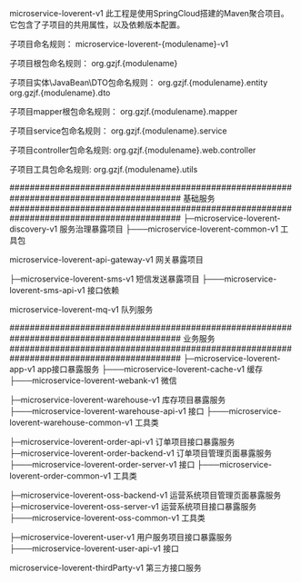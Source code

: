 microservice-loverent-v1
此工程是使用SpringCloud搭建的Maven聚合项目。它包含了子项目的共用属性，以及依赖版本配置。

子项目命名规则：
microservice-loverent-{modulename}-v1

子项目根包命名规则：
org.gzjf.{modulename}

子项目实体\JavaBean\DTO包命名规则：
org.gzjf.{modulename}.entity
org.gzjf.{modulename}.dto

子项目mapper根包命名规则：
org.gzjf.{modulename}.mapper

子项目service包命名规则：
org.gzjf.{modulename}.service

子项目controller包命名规则:
org.gzjf.{modulename}.web.controller

子项目工具包命名规则:
org.gzjf.{modulename}.utils

##########################################################################################
基础服务
##########################################################################################
├─microservice-loverent-discovery-v1    服务治理暴露项目
├───microservice-loverent-common-v1     工具包

microservice-loverent-api-gateway-v1   网关暴露项目

├─microservice-loverent-sms-v1    短信发送暴露项目
├───microservice-loverent-sms-api-v1      接口依赖

microservice-loverent-mq-v1   队列服务



##########################################################################################
业务服务
##########################################################################################
├─microservice-loverent-app-v1    app接口暴露服务
├───microservice-loverent-cache-v1      缓存
├───microservice-loverent-webank-v1      微信

├─microservice-loverent-warehouse-v1    库存项目暴露服务
├───microservice-loverent-warehouse-api-v1      接口
├───microservice-loverent-warehouse-common-v1      工具类

├─microservice-loverent-order-api-v1    订单项目接口暴露服务
├─microservice-loverent-order-backend-v1    订单项目管理页面暴露服务
├───microservice-loverent-order-server-v1      接口
├───microservice-loverent-order-common-v1      工具类

├─microservice-loverent-oss-backend-v1    运营系统项目管理页面暴露服务
├─microservice-loverent-oss-server-v1     运营系统项目接口暴露服务
├───microservice-loverent-oss-common-v1      工具类

├─microservice-loverent-user-v1    用户服务项目接口暴露服务
├───microservice-loverent-user-api-v1   接口



microservice-loverent-thirdParty-v1  第三方接口服务